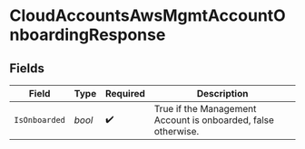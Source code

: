 # CloudAccountsAwsMgmtAccountOnboardingResponse


## Fields

| Field                                                         | Type                                                          | Required                                                      | Description                                                   |
| ------------------------------------------------------------- | ------------------------------------------------------------- | ------------------------------------------------------------- | ------------------------------------------------------------- |
| `IsOnboarded`                                                 | *bool*                                                        | :heavy_check_mark:                                            | True if the Management Account is onboarded, false otherwise. |